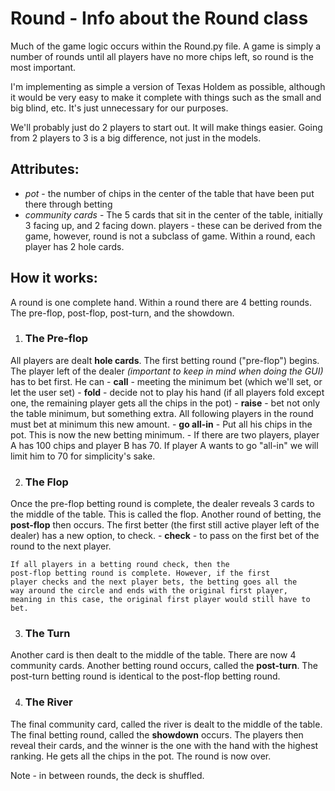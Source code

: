 # Round - Info about the Round class

Much of the game logic occurs within the Round.py file. A game is 
simply a number of rounds until all players have no more chips left, 
so round is the most important.

I'm implementing as simple a version of Texas Holdem as possible, 
although it would be very easy to make it complete with things such 
as the small and big blind, etc. It's just unnecessary for our purposes.

We'll probably just do 2 players to start out. It will make things 
easier. Going from 2 players to 3 is a big difference, not just in the 
models.

## Attributes:
- *pot* - the number of chips in the center of the table that have been 
put there through betting 
- *community cards* - The 5 cards that sit in the center of the table, 
initially 3 facing up, and 2 facing down. players - these can be 
derived from the game, however, round is not a subclass of game. Within
 a round, each player has 2 hole cards.

## How it works:
A round is one complete hand. Within a round there are 4 betting rounds.
The pre-flop, post-flop, post-turn, and the showdown.


1. ### The Pre-flop ###
All players are dealt **hole cards**. The first betting round 
("pre-flop") begins. The player left of the dealer *(important 
to keep in mind when doing the GUI)* has to bet first. He can 
    - **call** - meeting the minimum bet (which we'll set, or let 
    the user set) 
    -  **fold** - decide not to play his hand (if all players fold 
    except one, the remaining player gets all the chips in the pot) 
    -  **raise** - bet not only the table minimum, but something extra. 
    All following players in the round must bet at minimum this new 
    amount. 
    -  **go all-in** - Put all his chips in the pot. This is now the 
    new betting minimum.
    -  If there are two players, player A has 100 chips and player B 
    has 70. If player A wants to go "all-in" we will limit him to 70 
    for simplicity's sake. 
    
2. ### The Flop ### 
Once the pre-flop betting round is complete, the dealer reveals 
3 cards to the middle of the table. This is called the flop. Another 
round of betting, the **post-flop** then occurs. The first better 
(the first still active player left of the dealer) has a new option, 
to check.
    - **check** - to pass on the first bet of the round to the next 
    player. 
    
    If all players in a betting round check, then the 
    post-flop betting round is complete. However, if the first 
    player checks and the next player bets, the betting goes all the 
    way around the circle and ends with the original first player, 
    meaning in this case, the original first player would still have to 
    bet.
   
3. ### The Turn ###
Another card is then dealt to the middle of the table. There are now
4 community cards. Another betting round occurs, called the 
**post-turn**. The post-turn betting round is identical to the post-flop
betting round.

4. ### The River ###
The final community card, called the river is dealt to the middle of 
the table. The final betting round, called the **showdown** occurs. The
players then reveal their cards, and the winner is the one with the hand
with the highest ranking. He gets all the chips in the pot. The round
is now over.


Note - in between rounds, the deck is shuffled.
